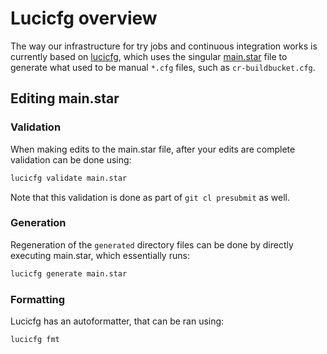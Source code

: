 # Lucicfg overview

The way our infrastructure for try jobs and continuous integration works is
currently based on
[lucicfg](https://chromium.googlesource.com/infra/luci/luci-go/+/refs/heads/main/lucicfg/doc/README.md),
which uses the singular [main.star](./main.star) file to generate what used
to be manual `*.cfg` files, such as `cr-buildbucket.cfg`.

## Editing main.star
### Validation
When making edits to the main.star file, after your edits are complete
validation can be done using:

```bash
lucicfg validate main.star
```

Note that this validation is done as part of `git cl presubmit` as well.

### Generation
Regeneration of the `generated` directory files can be done by directly
executing main.star, which essentially runs:

```bash
lucicfg generate main.star
```

### Formatting
Lucicfg has an autoformatter, that can be ran using:

```bash
lucicfg fmt
```